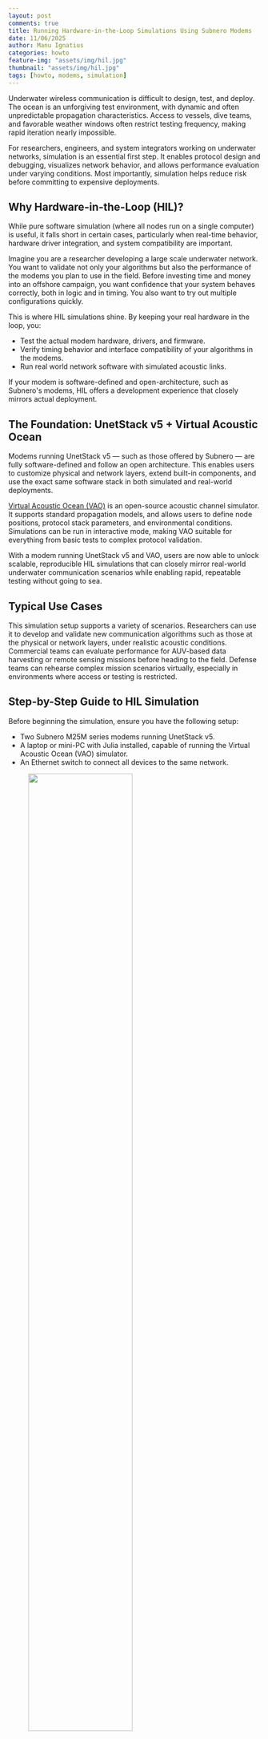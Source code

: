 ```yaml
---
layout: post
comments: true
title: Running Hardware-in-the-Loop Simulations Using Subnero Modems
date: 11/06/2025
author: Manu Ignatius
categories: howto
feature-img: "assets/img/hil.jpg"
thumbnail: "assets/img/hil.jpg"
tags: [howto, modems, simulation]
---
```


Underwater wireless communication is difficult to design, test, and deploy. The ocean is an unforgiving test environment, with dynamic and often unpredictable propagation characteristics. Access to vessels, dive teams, and favorable weather windows often restrict testing frequency, making rapid iteration nearly impossible.

For researchers, engineers, and system integrators working on underwater networks, simulation is an essential first step. It enables protocol design and debugging, visualizes network behavior, and allows performance evaluation under varying conditions. Most importantly, simulation helps reduce risk before committing to expensive deployments.

## Why Hardware-in-the-Loop (HIL)?

While pure software simulation (where all nodes run on a single computer) is useful, it falls short in certain cases, particularly when real-time behavior, hardware driver integration, and system compatibility are important.

Imagine you are a researcher developing a large scale underwater network. You want to validate not only your algorithms but also the performance of the modems you plan to use in the field. Before investing time and money into an offshore campaign, you want confidence that your system behaves correctly, both in logic and in timing. You also want to try out multiple configurations quickly.

This is where HIL simulations shine. By keeping your real hardware in the loop, you:

- Test the actual modem hardware, drivers, and firmware.
- Verify timing behavior and interface compatibility of your algorithms in the modems.
- Run real world network software with simulated acoustic links.

If your modem is software-defined and open-architecture, such as Subnero's modems, HIL offers a development experience that closely mirrors actual deployment.

## The Foundation: UnetStack v5 + Virtual Acoustic Ocean

Modems running UnetStack v5 — such as those offered by Subnero — are fully software-defined and follow an open architecture. This enables users to customize physical and network layers, extend built-in components, and use the exact same software stack in both simulated and real-world deployments.

[Virtual Acoustic Ocean (VAO)](https://github.com/org-arl/VirtualAcousticOcean.jl) is an open-source acoustic channel simulator. It supports standard propagation models, and allows users to define node positions, protocol stack parameters, and environmental conditions. Simulations can be run in interactive mode, making VAO suitable for everything from basic tests to complex protocol validation.

With a modem running UnetStack v5 and VAO, users are now able to unlock scalable, reproducible HIL simulations that can closely mirror real-world underwater communication scenarios while enabling rapid, repeatable testing without going to sea.

## Typical Use Cases

This simulation setup supports a variety of scenarios. Researchers can use it to develop and validate new communication algorithms such as those at the physical or network layers, under realistic acoustic conditions. Commercial teams can evaluate performance for AUV-based data harvesting or remote sensing missions before heading to the field. Defense teams can rehearse complex mission scenarios virtually, especially in environments where access or testing is restricted.

## Step-by-Step Guide to HIL Simulation

Before beginning the simulation, ensure you have the following setup:

- Two Subnero M25M series modems running UnetStack v5.
- A laptop or mini-PC with Julia installed, capable of running the Virtual Acoustic Ocean (VAO) simulator.
- An Ethernet switch to connect all devices to the same network.

<figure> <img width="70%" src="../assets/img/vao-setup.jpg"></figure>

All components — modems and the VAO-running machine — should be on the same subnet to be able to reach each other using their IP address.

> **TIP:** Use an isolated network switch (without internet access) to avoid interference from unrelated network traffic during simulation.

> Note: This example uses Subnero M25M (MF-band) modems, but the same steps apply to Subnero's LF and HF modems. The simulation script provided is just one example — please refer to the VAO GitHub repository for the latest examples, which may differ. This guide shows how to connect two Subnero modems, but more nodes can be added by extending the script with additional addnode! lines.

---

### 1. Install VAO and Packages

At a Julia terminal:

```julia
using Pkg
Pkg.add("VirtualAcousticOcean", version = "0.6")
Pkg.add("UnderwaterAcoustics")
Pkg.add("Sockets")
```

---

### 2. Add Example Scenario

Copy the `2-node-network.jl` file from the [GitHub repo](https://github.com/org-arl/VirtualAcousticOcean.jl) examples folder to your working directory.

**Example content:**

```julia
using VirtualAcousticOcean
using UnderwaterAcoustics
using Sockets

env = UnderwaterEnvironment(seabed=SandyClay, bathymetry=40.0)
pm = PekerisRayTracer(env)
sim = Simulation(pm, 24000.0)
addnode!(sim, (0.0, 0.0, -10.0), UASP2, 9809, ip"0.0.0.0")
addnode!(sim, (1000.0, 0.0, -10.0), UASP2, 9819, ip"0.0.0.0")
run(sim)

println("Simulation running with these nodes:")
for (idx, node) in enumerate(sim.nodes)
    println("  - Node $(idx) at position $(node.pos) receiving on UDP port $(node.conn.port)")
end

wait()
```

> Note: The example shown here is representative. The version available in the [VAO GitHub repository](https://github.com/org-arl/VirtualAcousticOcean.jl) may differ slightly depending on updates or version changes.
**Run it from the terminal:**

```bash
> julia 2-node-network.jl
Simulation running with these nodes:
  - Node 1 at position (0.0, 0.0, -10.0) receiving on UDP port 9809
  - Node 2 at position (1000.0, 0.0, -10.0) receiving on UDP port 9819
```

---

### 3. Configure Subnero Modems

Each modem needs to be configured to redirect its baseband interface to VAO. Access each modem’s web UI and upload this `modem.toml` to the Scripts folder:

```toml
[input]
analoginterface = "UASP2DAQ"
ip = "192.168.42.10"
port = 9809
```

> Ensure this matches the VAO machine's IP and each modem uses the correct port (e.g. 9809). Additionally, the `[output]` section is optional and typically used when configuring a physical modem.

**Verify the setup via modem shell:**

```shell
bb
```

**Expected output:**

```
> bb
« Baseband »

Baseband service for UASP2DAQ.AnalogInterface
...
```

Also check modem logs for an entry similar to:

```
1750584190212	INFO	UASP2DAQ@27:UASP2DAQ@1:57	Connecting to UASP2 DAQ at 192.168.42.10:9809...
```

That's it. Now you have 2 nodes deployed 1 km apart and connected through VAO. With the nodes now connected via VAO and properly configured, you can begin interactive testing and messaging between the modems.

---

### 4. Set Transmit Power

Since the modems are deployed 1 km apart, set full transmit power:

```shell
plvl 0
```

---

### 5. Test the Link

Send a test message from either of the modem's shell:

```shell
tell 0, "Hello Sea"
```

You should see the message on the receiving modem’s shell, confirming that the simulated link is working.

---

## UnetCube (UnetStack OEM Edition) + VAO

If you do not have Subnero modems, you can still simulate the system using UnetCube (UnetStack OEM Edition) on single-board computers (e.g., Jetson Orin Nano). The simulation behavior will be the same, enabling rapid prototyping.

<figure> <img width="70%" src="../assets/img/unetcube.jpg"></figure>


Contact [info@subnero.com](mailto:info@subnero.com) for more information.

---

## Additional Resources

- [VAO GitHub Repository](https://github.com/org-arl/VirtualAcousticOcean.jl)  
- [UnetStack](https://unetstack.net)  
- [Subnero](https://subnero.com)
